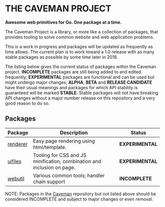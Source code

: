 # THE CAVEMAN PROJECT

**Awesome web primitives for Go. One package at a time.**

The Caveman Project is a library, or more like a collection of packages, that provides tooling to solve common website and web application problems.

This is a work in progress and packages will be updated as frequently as time allows.  The current plan is to work toward a 1.0 release with as many stable packages as possible by some time later in 2018.

The listing below gives the current status of packages within the Caveman project.  **INCOMPLETE** packages are still being added to and edited frequently;  **EXPERIMENTAL** packages are functional and can be used but might undergo major changes; **ALPHA**, **BETA** and **RELEASE CANDIDATE** have their usual meanings and packages for which API stability is guaranteed will be marked **STABLE**.  Stable packages will not have breaking API changes without a major number release on this repository and a very good reason to do so.

## Packages

| Package | Description | Status |
| ------- | ----------- | ------ |
| [renderer](https://godoc.org/github.com/gocaveman/caveman/renderer) | Easy page rendering using html/template. | **EXPERIMENTAL** |
| [uifiles](https://godoc.org/github.com/gocaveman/caveman/uifiles) | Tooling for CSS and JS minification, combination and inclusion on page. | **EXPERIMENTAL** |
| [webutil](https://godoc.org/github.com/gocaveman/caveman/webutil) | Various common tools; handler chain support | **INCOMPLETE** |

NOTE: Packages in the [Caveman](https://godoc.org/github.com/gocaveman/caveman) repository but not listed above should be considered INCOMPLETE and subject to major changes or even removal.
